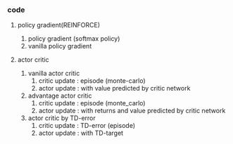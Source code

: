 
### code

1. policy gradient(REINFORCE)
    1. policy gradient (softmax policy) 
    2. vanilla policy gradient

2. actor critic
    1. vanilla actor critic
        1. critic update : episode (monte-carlo)
        2. actor update : with value predicted by critic network
    2. advantage actor critic
        1. critic update : episode (monte_carlo)
        2. actor update : with returns and value predicted by critic network
    3. actor critic by TD-error
        1. critic update : TD-error (episode)
        2. actor update : with TD-target